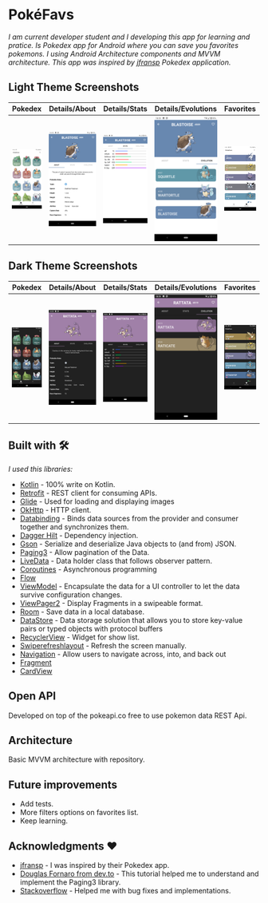 # PokéFavs
_I am current developer student and I developing this app for learning and pratice. Is Pokedex app for Android where you can save you favorites pokemons. I using Android Architecture components and MVVM architecture.
This app was inspired by [jfransp](https://github.com/jfransp/Pokedex) Pokedex application._

## Light Theme Screenshots
|Pokedex|Details/About|Details/Stats|Details/Evolutions|Favorites|
|------------|-------------|------------|-------------|------------|
| <img src="screenshots/Screenshot_Day1.png"> | <img src="screenshots/Screenshot_Day2.png"> | <img src="screenshots/Screenshot_Day3.png"> | <img src="screenshots/Screenshot_Day4.png"> | <img src="screenshots/Screenshot_Day5.png"> |

## Dark Theme Screenshots
| Pokedex      | Details/About      | Details/Stats | Details/Evolutions | Favorites  |
|------------|-------------|------------|-------------|------------|
| <img src="screenshots/Screenshot_Night1.png"> | <img src="screenshots/Screenshot_Night2.png"> | <img src="screenshots/Screenshot_Night3.png"> | <img src="screenshots/Screenshot_Night4.png"> | <img src="screenshots/Screenshot_Night5.png"> |

## Built with 🛠️
_I used this libraries:_

* [Kotlin](https://kotlinlang.org/) - 100% write on Kotlin.
* [Retrofit](https://square.github.io/retrofit/) - REST client for consuming APIs.
* [Glide](https://github.com/bumptech/glide) - Used for loading and displaying images
* [OkHttp](https://square.github.io/okhttp/recipes/) - HTTP client.
* [Databinding](https://developer.android.com/topic/libraries/data-binding) - Binds data sources from the provider and consumer together and synchronizes them.
* [Dagger Hilt](https://developer.android.com/training/dependency-injection/hilt-android?hl=es-419) - Dependency injection.
* [Gson](https://github.com/google/gson) - Serialize and deserialize Java objects to (and from) JSON.
* [Paging3](https://developer.android.com/topic/libraries/architecture/paging/v3-overview) - Allow pagination of the Data.
* [LiveData](https://developer.android.com/topic/libraries/architecture/livedata?hl=en) - Data holder class that follows observer pattern.
* [Coroutines](https://developer.android.com/kotlin/coroutines?gclid=CjwKCAiA24SPBhB0EiwAjBgkhnahOjTp9yMMZQzzLzeBydCo2xiD8kzgTNFnJD7aXCuKH9jY6VOmZxoCsPcQAvD_BwE&gclsrc=aw.ds) - Asynchronous programming
* [Flow](https://developer.android.com/kotlin/flow)
* [ViewModel](https://developer.android.com/topic/libraries/architecture/viewmodel?hl=en) - Encapsulate the data for a UI controller to let the data survive configuration changes.
* [ViewPager2](https://developer.android.com/jetpack/androidx/releases/viewpager2) - Display Fragments in a swipeable format.
* [Room](https://developer.android.com/jetpack/androidx/releases/room?hl=en) - Save data in a local database.
* [DataStore](https://developer.android.com/topic/libraries/architecture/datastore?hl=es-419) - Data storage solution that allows you to store key-value pairs or typed objects with protocol buffers
* [RecyclerView](https://developer.android.com/jetpack/androidx/releases/recyclerview?hl=en) - Widget for show list.
* [Swiperefreshlayout](https://developer.android.com/jetpack/androidx/releases/swiperefreshlayout?hl=en) - Refresh the screen manually.
* [Navigation](https://developer.android.com/jetpack/androidx/releases/navigation?hl=en) - Allow users to navigate across, into, and back out
* [Fragment](https://developer.android.com/jetpack/androidx/releases/fragment?hl=en)
* [CardView](https://developer.android.com/jetpack/androidx/releases/cardview?hl=en)

## Open API
Developed on top of the pokeapi.co free to use pokemon data REST Api.

## Architecture
Basic MVVM architecture with repository.

## Future improvements

* Add tests.
* More filters options on favorites list.
* Keep learning.

## Acknowledgments ❤
* [jfransp](https://github.com/jfransp) - I was inspired by their Pokedex app.
* [Douglas Fornaro from dev.to](https://dev.to/douglascf/definitive-guide-to-paging-3-2nh4) - This tutorial helped me to understand and implement the Paging3 library.
* [Stackoverflow](https://stackoverflow.com/) - Helped me with bug fixes and implementations.
